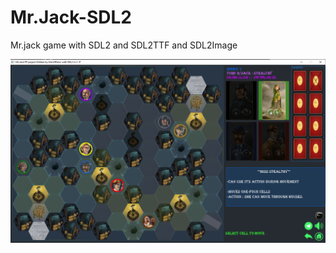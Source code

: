 # Mr.Jack-SDL2
Mr.jack game with SDL2 and SDL2TTF and SDL2Image

![1](https://raw.githubusercontent.com/k3rn3lpanicc/Mr.Jack-SDL2/main/Mr.jack/pic.png)
